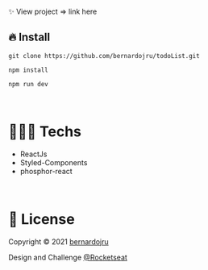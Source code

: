 <h1 align='center'>
<img src='' />
</h1>

<img
  src="https://user-images.githubusercontent.com/93547947/189654921-226b5a35-4516-4bea-921f-319a1d248c7c.jpeg"
  alt=""
/>
<img
  src="https://user-images.githubusercontent.com/93547947/189654897-9e817e5d-dbaf-4dce-9501-d46d170794a1.jpeg"
  alt=""
/>

<p>✨ View project  => <a>link  here</a> </p>

<h2>🔥 Install</h2>
<pre>
<code>git clone https://github.com/bernardojru/todoList.git</code>
</pre>
<pre>
<code>npm install</code>
</pre>
<pre>
<code>npm run dev</code>
</pre>

<br />
<h1>👨🏾‍💻 Techs</h1>
<ul>
<li>ReactJs</li>
<li>Styled-Components</li>
<li>phosphor-react</li>
</ul>
<br />

<h1>📝 License</h1>
<p>
Copyright © 2021 <a href='https://github.com/bernardojru'>bernardojru</a>
<p>Design and Challenge <a href='https://github.com/Rocketseat'>@Rocketseat</a> </p>
</p>
